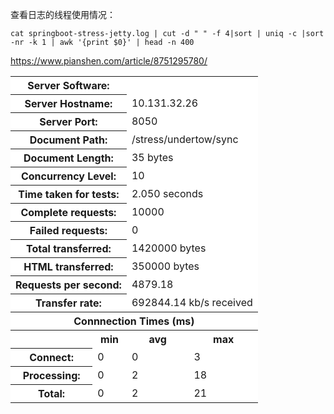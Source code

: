 查看日志的线程使用情况：

```
cat springboot-stress-jetty.log | cut -d " " -f 4|sort | uniq -c |sort -nr -k 1 | awk '{print $0}' | head -n 400
```

https://www.pianshen.com/article/8751295780/

<table >
<tr ><th colspan=2 bgcolor=white>Server Software:</th><td colspan=2 bgcolor=white></td></tr>
<tr ><th colspan=2 bgcolor=white>Server Hostname:</th><td colspan=2 bgcolor=white>10.131.32.26</td></tr>
<tr ><th colspan=2 bgcolor=white>Server Port:</th><td colspan=2 bgcolor=white>8050</td></tr>
<tr ><th colspan=2 bgcolor=white>Document Path:</th><td colspan=2 bgcolor=white>/stress/undertow/sync</td></tr>
<tr ><th colspan=2 bgcolor=white>Document Length:</th><td colspan=2 bgcolor=white>35 bytes</td></tr>
<tr ><th colspan=2 bgcolor=white>Concurrency Level:</th><td colspan=2 bgcolor=white>10</td></tr>
<tr ><th colspan=2 bgcolor=white>Time taken for tests:</th><td colspan=2 bgcolor=white>2.050 seconds</td></tr>
<tr ><th colspan=2 bgcolor=white>Complete requests:</th><td colspan=2 bgcolor=white>10000</td></tr>
<tr ><th colspan=2 bgcolor=white>Failed requests:</th><td colspan=2 bgcolor=white>0</td></tr>
<tr ><th colspan=2 bgcolor=white>Total transferred:</th><td colspan=2 bgcolor=white>1420000 bytes</td></tr>
<tr ><th colspan=2 bgcolor=white>HTML transferred:</th><td colspan=2 bgcolor=white>350000 bytes</td></tr>
<tr ><th colspan=2 bgcolor=white>Requests per second:</th><td colspan=2 bgcolor=white>4879.18</td></tr>
<tr ><th colspan=2 bgcolor=white>Transfer rate:</th><td colspan=2 bgcolor=white>692844.14 kb/s received</td></tr>
<tr ><th bgcolor=white colspan=4>Connnection Times (ms)</th></tr>
<tr ><th bgcolor=white>&nbsp;</th> <th bgcolor=white>min</th>   <th bgcolor=white>avg</th>   <th bgcolor=white>max</th></tr>
<tr ><th bgcolor=white>Connect:</th><td bgcolor=white>    0</td><td bgcolor=white>    0</td><td bgcolor=white>    3</td></tr>
<tr ><th bgcolor=white>Processing:</th><td bgcolor=white>    0</td><td bgcolor=white>    2</td><td bgcolor=white>   18</td></tr>
<tr ><th bgcolor=white>Total:</th><td bgcolor=white>    0</td><td bgcolor=white>    2</td><td bgcolor=white>   21</td></tr>
</table>